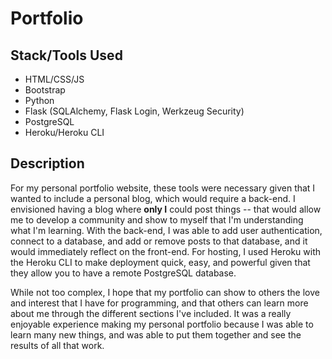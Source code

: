 # Portfolio

## Stack/Tools Used
* HTML/CSS/JS
* Bootstrap
* Python
* Flask (SQLAlchemy, Flask Login, Werkzeug Security)
* PostgreSQL
* Heroku/Heroku CLI

## Description
For my personal portfolio website, these tools were necessary given that I wanted to include a personal blog, which would require a back-end. I envisioned having a blog where **only I** could post things -- that would allow me to develop a community and show to myself that I'm understanding what I'm learning. With the back-end, I was able to add user authentication, connect to a database, and add or remove posts to that database, and it would immediately reflect on the front-end. For hosting, I used Heroku with the Heroku CLI to make deployment quick, easy, and powerful given that they allow you to have a remote PostgreSQL database.

While not too complex, I hope that my portfolio can show to others the love and interest that I have for programming, and that others can learn more about me through the different sections I've included. It was a really enjoyable experience making my personal portfolio because I was able to learn many new things, and was able to put them together and see the results of all that work.
